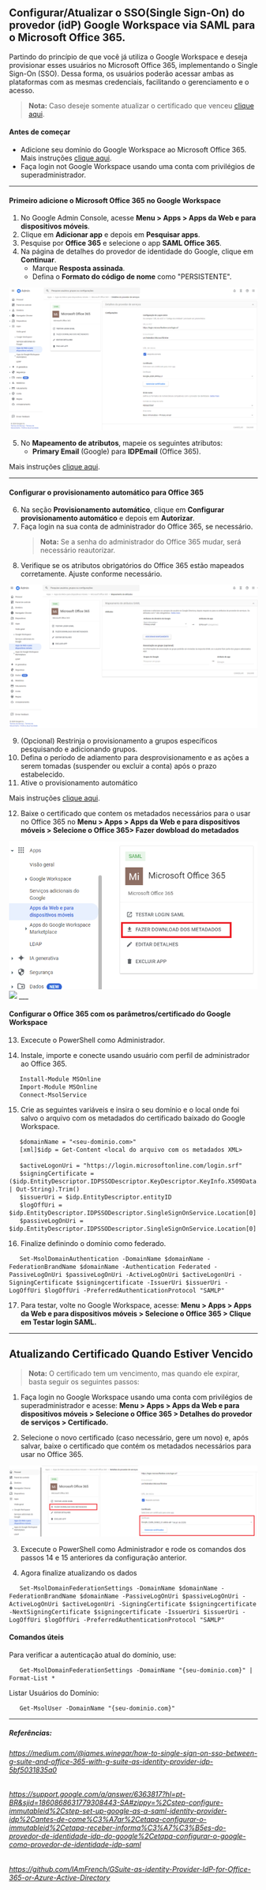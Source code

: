 ## Configurar/Atualizar o SSO(Single Sign-On) do provedor (idP) Google Workspace via SAML para o Microsoft Office 365.

Partindo do princípio de que você já utiliza o Google Workspace e deseja provisionar esses usuários no Microsoft Office 365, implementando o Single Sign-On (SSO). Dessa forma, os usuários poderão acessar ambas as plataformas com as mesmas credenciais, facilitando o gerenciamento e o acesso.

> **Nota:** Caso deseje somente atualizar o certificado que venceu [clique aqui](#atualizando-certificado-quando-estiver-vencido).

#### Antes de começar
- Adicione seu domínio do Google Workspace ao Microsoft Office 365. Mais instruções [clique aqui](https://learn.microsoft.com/pt-br/microsoft-365/admin/setup/add-domain?view=o365-worldwide).
- Faça login not Google Workspace usando uma conta com privilégios de superadministrador. 

___
#### Primeiro adicione o Microsoft Office 365 no Google Workspace
1. No Google Admin Console, acesse **Menu > Apps > Apps da Web e para dispositivos móveis**.
2. Clique em **Adicionar app** e depois em **Pesquisar apps**.
3. Pesquise por **Office 365** e selecione o app **SAML Office 365**.
4. Na página de detalhes do provedor de identidade do Google, clique em **Continuar**.
   - Marque **Resposta assinada**.
   - Defina o **Formato do código de nome** como "PERSISTENTE".

<img src="/assets/imgs/configGSuiteOffice365.png">

5. No **Mapeamento de atributos**, mapeie os seguintes atributos:
   - **Primary Email** (Google) para **IDPEmail** (Office 365).

Mais instruções [clique aqui](https://support.google.com/a/answer/6363817?hl=pt-BR&sjid=1860868631779308443-SA#zippy=%2Cstep-configure-immutableid%2Cstep-set-up-google-as-a-saml-identity-provider-idp%2Cantes-de-come%C3%A7ar%2Cetapa-configurar-o-immutableid%2Cetapa-receber-informa%C3%A7%C3%B5es-do-provedor-de-identidade-idp-do-google%2Cetapa-configurar-o-google-como-provedor-de-identidade-idp-saml).

___

#### Configurar o provisionamento automático para Office 365

6. Na seção **Provisionamento automático**, clique em **Configurar provisionamento automático** e depois em **Autorizar**.
7. Faça login na sua conta de administrador do Office 365, se necessário.
   > **Nota:** Se a senha do administrador do Office 365 mudar, será necessário reautorizar.
8. Verifique se os atributos obrigatórios do Office 365 estão mapeados corretamente. Ajuste conforme necessário.

<img src="/assets/imgs/mapeamentoGSuiteOffice365.png">

9. (Opcional) Restrinja o provisionamento a grupos específicos pesquisando e adicionando grupos.
10. Defina o período de adiamento para desprovisionamento e as ações a serem tomadas (suspender ou excluir a conta) após o prazo estabelecido.
11. Ative o provisionamento automático

Mais instruções [clique aqui](https://support.google.com/a/answer/7365072?sjid=1860868631779308443-SA#zippy=%2Cconfigurar-o-provisionamento-autom%C3%A1tico-para-o-aplicativo-microsoft-office).

12. Baixe o certificado que contem os metadados necessários para o usar no Office 365 no **Menu > Apps > Apps da Web e para dispositivos móveis > Selecione o Office 365> Fazer dowbload do metadados**
<img src="/assets/imgs/baixarMetadados.png">
<img src="/assets/imgs/metadadosCertificadoGoogle Workspace.png">
___

####  Configurar o Office 365 com os parâmetros/certificado do Google Workspace

13. Excecute o PowerShell como Administrador.

14. Instale, importe e conecte usando usuário com perfil de administrador ao Office 365.
```
   Install-Module MSOnline
   Import-Module MSOnline
   Connect-MsolService
```
15. Crie as seguintes variáveis e insira o seu domínio e o local onde foi salvo o arquivo com os metadados do certificado baixado do Google Workspace.
```   
   $domainName = "<seu-dominio.com>"
   [xml]$idp = Get-Content <local do arquivo com os metadados XML>      

   $activeLogonUri = "https://login.microsoftonline.com/login.srf"
   $signingCertificate = ($idp.EntityDescriptor.IDPSSODescriptor.KeyDescriptor.KeyInfo.X509Data.X509Certificate | Out-String).Trim()
   $issuerUri = $idp.EntityDescriptor.entityID
   $logOffUri = $idp.EntityDescriptor.IDPSSODescriptor.SingleSignOnService.Location[0]
   $passiveLogOnUri = $idp.EntityDescriptor.IDPSSODescriptor.SingleSignOnService.Location[0]
```

16. Finalize definindo o domínio como federado.
```
   Set-MsolDomainAuthentication -DomainName $domainName -FederationBrandName $domainName -Authentication Federated -PassiveLogOnUri $passiveLogOnUri -ActiveLogOnUri $activeLogonUri -SigningCertificate $signingcertificate -IssuerUri $issuerUri -LogOffUri $logOffUri -PreferredAuthenticationProtocol "SAMLP"
```

17. Para testar, volte no Google Workspace, acesse: **Menu > Apps > Apps da Web e para dispositivos móveis > Selecione o Office 365 > Clique em Testar login SAML.**

___

## Atualizando Certificado Quando Estiver Vencido
> **Nota:** O certificado tem um vencimento, mas quando ele expirar, basta seguir os seguintes passos:

1. Faça login no Google Workspace usando uma conta com privilégios de superadministrador e acesse: **Menu > Apps > Apps da Web e para dispositivos móveis > Selecione o Office 365 > Detalhes do provedor de serviços > Certificado.** 

2. Selecione o novo certificado (caso necessário, gere um novo) e, após salvar, baixe o certificado que contém os metadados necessários para usar no Office 365.
<img src="/assets/imgs/atualizarCertificado.png">

3. Excecute o PowerShell como Administrador e rode os comandos dos passos 14 e 15 anteriores da configuração anterior. 

4. Agora finalize atualizando os dados
```   
   Set-MsolDomainFederationSettings -DomainName $domainName -FederationBrandName $domainName -PassiveLogOnUri $passiveLogOnUri -ActiveLogOnUri $activeLogonUri -SigningCertificate $signingcertificate -NextSigningCertificate $signingcertificate -IssuerUri $issuerUri -LogOffUri $logOffUri -PreferredAuthenticationProtocol "SAMLP"
```

####  Comandos úteis

Para verificar a autenticação atual do domínio, use:
```   
   Get-MsolDomainFederationSettings -DomainName "{seu-dominio.com}" | Format-List *
```

Listar Usuários do Domínio:
```   
   Get-MsolUser -DomainName "{seu-dominio.com}"
```

___

##### Referências:
###### https://medium.com/@james.winegar/how-to-single-sign-on-sso-between-g-suite-and-office-365-with-g-suite-as-identity-provider-idp-5bf5031835a0

###### https://support.google.com/a/answer/6363817?hl=pt-BR&sjid=1860868631779308443-SA#zippy=%2Cstep-configure-immutableid%2Cstep-set-up-google-as-a-saml-identity-provider-idp%2Cantes-de-come%C3%A7ar%2Cetapa-configurar-o-immutableid%2Cetapa-receber-informa%C3%A7%C3%B5es-do-provedor-de-identidade-idp-do-google%2Cetapa-configurar-o-google-como-provedor-de-identidade-idp-saml

###### https://github.com/IAmFrench/GSuite-as-identity-Provider-IdP-for-Office-365-or-Azure-Active-Directory